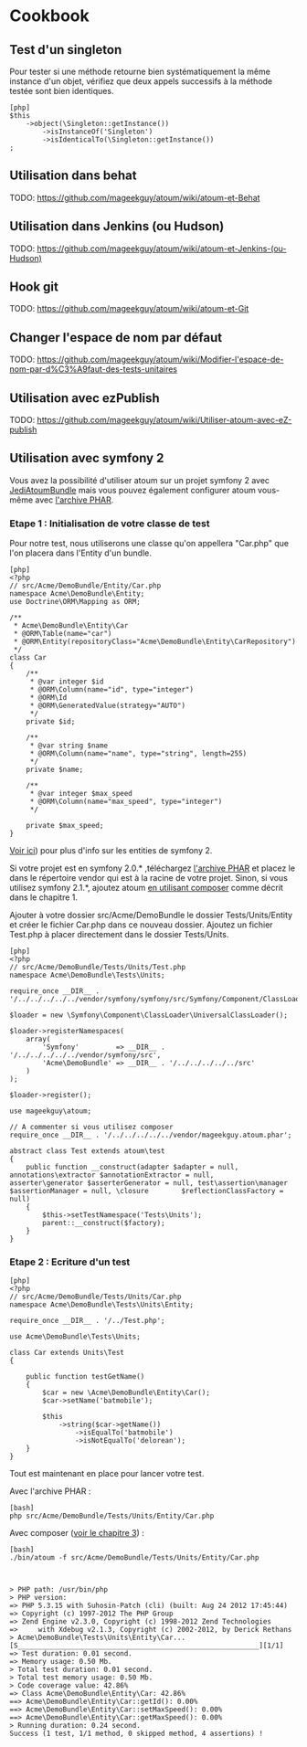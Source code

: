 # Cookbook

## Test d'un singleton

Pour tester si une méthode retourne bien systématiquement la même instance d'un objet,
vérifiez que deux appels successifs à la méthode testée sont bien identiques.

    [php]
    $this
        ->object(\Singleton::getInstance())
            ->isInstanceOf('Singleton')
            ->isIdenticalTo(\Singleton::getInstance())
    ;


## Utilisation dans behat

TODO: https://github.com/mageekguy/atoum/wiki/atoum-et-Behat

## Utilisation dans Jenkins (ou Hudson)

TODO: https://github.com/mageekguy/atoum/wiki/atoum-et-Jenkins-(ou-Hudson)

## Hook git

TODO: https://github.com/mageekguy/atoum/wiki/atoum-et-Git

## Changer l'espace de nom par défaut

TODO: https://github.com/mageekguy/atoum/wiki/Modifier-l'espace-de-nom-par-d%C3%A9faut-des-tests-unitaires

## Utilisation avec ezPublish 

TODO: https://github.com/mageekguy/atoum/wiki/Utiliser-atoum-avec-eZ-publish

## Utilisation avec symfony 2

Vous avez la possibilité d'utiliser atoum sur un projet symfony 2 avec 
[JediAtoumBundle](https://github.com/FlorianLB/JediAtoumBundle) mais vous pouvez également configurer atoum vous-même
avec [l'archive PHAR](http://downloads.atoum.org/nightly/mageekguy.atoum.phar).

### Etape 1 : Initialisation de votre classe de test

Pour notre test, nous utiliserons une classe qu'on appellera "Car.php" que l'on placera dans l'Entity d'un bundle.

    [php]
    <?php
    // src/Acme/DemoBundle/Entity/Car.php
    namespace Acme\DemoBundle\Entity;
    use Doctrine\ORM\Mapping as ORM;

    /**
     * Acme\DemoBundle\Entity\Car
     * @ORM\Table(name="car")
     * @ORM\Entity(repositoryClass="Acme\DemoBundle\Entity\CarRepository")
     */
    class Car
    {
        /**
         * @var integer $id
         * @ORM\Column(name="id", type="integer")
         * @ORM\Id
         * @ORM\GeneratedValue(strategy="AUTO")
         */
        private $id;

        /**
         * @var string $name
         * @ORM\Column(name="name", type="string", length=255)
         */
        private $name;

        /**
         * @var integer $max_speed
         * @ORM\Column(name="max_speed", type="integer")
         */

        private $max_speed;
    }

[Voir ici](http://symfony.com/fr/doc/current/book/doctrine.html#creer-une-classe-entite)) pour plus d'info sur les 
entities de symfony 2. 

Si votre projet est en symfony 2.0.* ,téléchargez 
[l'archive PHAR](http://downloads.atoum.org/nightly/mageekguy.atoum.phar) et placez le dans le répertoire 
vendor qui est à la racine de votre projet.
Sinon, si vous utilisez symfony 2.1.*, ajoutez atoum [en utilisant composer](#composer) comme décrit dans le chapitre 1.

Ajouter à votre dossier src/Acme/DemoBundle le dossier Tests/Units/Entity et créer le fichier Car.php dans ce nouveau
dossier.
Ajoutez un fichier Test.php à placer directement dans le dossier Tests/Units.

    [php]
    <?php
    // src/Acme/DemoBundle/Tests/Units/Test.php
    namespace Acme\DemoBundle\Tests\Units;

    require_once __DIR__ . '/../../../../../vendor/symfony/symfony/src/Symfony/Component/ClassLoader/UniversalClassLoader.php';

    $loader = new \Symfony\Component\ClassLoader\UniversalClassLoader();

    $loader->registerNamespaces(
        array(
            'Symfony'         => __DIR__ . '/../../../../../vendor/symfony/src',
            'Acme\DemoBundle' => __DIR__ . '/../../../../../src'
        )
    );

    $loader->register();

    use mageekguy\atoum;

    // A commenter si vous utilisez composer
    require_once __DIR__ . '/../../../../../vendor/mageekguy.atoum.phar';

    abstract class Test extends atoum\test
    {
        public function __construct(adapter $adapter = null, annotations\extractor $annotationExtractor = null,        asserter\generator $asserterGenerator = null, test\assertion\manager $assertionManager = null, \closure        $reflectionClassFactory = null)
        {
            $this->setTestNamespace('Tests\Units');
            parent::__construct($factory);
        }
    }

### Etape 2 : Ecriture d'un test

    [php]
    <?php
    // src/Acme/DemoBundle/Tests/Units/Car.php
    namespace Acme\DemoBundle\Tests\Units\Entity;

    require_once __DIR__ . '/../Test.php';

    use Acme\DemoBundle\Tests\Units;

    class Car extends Units\Test
    {

        public function testGetName()
        {
            $car = new \Acme\DemoBundle\Entity\Car();
            $car->setName('batmobile');

            $this
                ->string($car->getName())
                    ->isEqualTo('batmobile')
                    ->isNotEqualTo('delorean');
        }
    }

Tout est maintenant en place pour lancer votre test.

Avec l'archive PHAR :

    [bash]
    php src/Acme/DemoBundle/Tests/Units/Entity/Car.php

Avec composer ([voir le chapitre 3](#lancement-des-tests)) :

    [bash]
    ./bin/atoum -f src/Acme/DemoBundle/Tests/Units/Entity/Car.php



    > PHP path: /usr/bin/php
    > PHP version:
    => PHP 5.3.15 with Suhosin-Patch (cli) (built: Aug 24 2012 17:45:44)
    => Copyright (c) 1997-2012 The PHP Group
    => Zend Engine v2.3.0, Copyright (c) 1998-2012 Zend Technologies
    =>     with Xdebug v2.1.3, Copyright (c) 2002-2012, by Derick Rethans
    > Acme\DemoBundle\Tests\Units\Entity\Car...
    [S___________________________________________________________][1/1]
    => Test duration: 0.01 second.
    => Memory usage: 0.50 Mb.
    > Total test duration: 0.01 second.
    > Total test memory usage: 0.50 Mb.
    > Code coverage value: 42.86%
    => Class Acme\DemoBundle\Entity\Car: 42.86%
    ==> Acme\DemoBundle\Entity\Car::getId(): 0.00%
    ==> Acme\DemoBundle\Entity\Car::setMaxSpeed(): 0.00%
    ==> Acme\DemoBundle\Entity\Car::getMaxSpeed(): 0.00%
    > Running duration: 0.24 second.
    Success (1 test, 1/1 method, 0 skipped method, 4 assertions) !    



